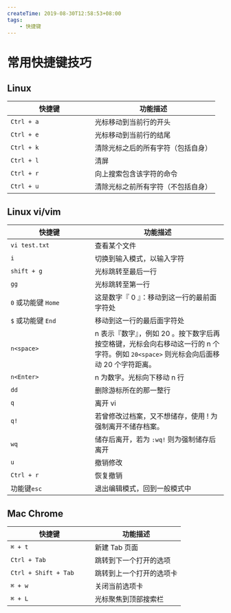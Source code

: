 ```yaml
---
createTime: 2019-08-30T12:58:53+08:00
tags:
    - 快捷键
---
```


# 常用快捷键技巧

<ArticleMeta />

<style>
table th:first-of-type {
	width: 180px;
}
</style>

## Linux

| 快捷键     | 功能描述                           |
| ---------- | ---------------------------------- |
| `Ctrl + a` | 光标移动到当前行的开头             |
| `Ctrl + e` | 光标移动到当前行的结尾             |
| `Ctrl + k` | 清除光标之后的所有字符（包括自身） |
| `Ctrl + l` | 清屏                               |
| `Ctrl + r` | 向上搜索包含该字符的命令           |
| `Ctrl + u` | 清除光标之前所有字符（不包括自身） |

## Linux vi/vim

| 快捷键              | 功能描述                                                     |
| ------------------- | ------------------------------------------------------------ |
| `vi test.txt`       | 查看某个文件                                                 |
| `i`                 | 切换到输入模式，以输入字符                                   |
| `shift + g`         | 光标跳转至最后一行                                           |
| `gg`                | 光标跳转至第一行                                             |
| `0` 或功能键 `Home` | 这是数字『 0 』：移动到这一行的最前面字符处                  |
| `$` 或功能键 `End`  | 移动到这一行的最后面字符处                                   |
| `n<space>`          | n 表示『数字』，例如 20 。按下数字后再按空格键，光标会向右移动这一行的 n 个字符。例如 `20<space>` 则光标会向后面移动 20 个字符距离。 |
| `n<Enter>`          | n 为数字。光标向下移动 n 行                                  |
| `dd`                | 删除游标所在的那一整行                                       |
| `q`                 | 离开 vi                                                      |
| `q!`                | 若曾修改过档案，又不想储存，使用 ! 为强制离开不储存档案。    |
| `wq`                | 储存后离开，若为 `:wq!` 则为强制储存后离开                   |
| `u`                 | 撤销修改                                                     |
| `Ctrl + r`          | 恢复撤销                                                     |
| 功能键`esc`         | 退出编辑模式，回到一般模式中                                 |

## Mac Chrome

| 快捷键               | 功能描述                 |
| -------------------- | ------------------------ |
| `⌘ + t`              | 新建 Tab 页面            |
| `Ctrl + Tab`         | 跳转到下一个打开的选项   |
| `Ctrl + Shift + Tab` | 跳转到上一个打开的选项卡 |
| `⌘ + w`              | 关闭当前选项卡           |
| `⌘ + L`              | 光标聚焦到顶部搜索栏     |

